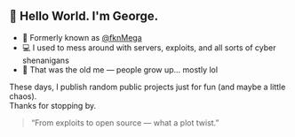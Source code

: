 ## 👋 Hello World. I'm George.

- 👾 Formerly known as [@fknMega](https://github.com/fknMega)
- 💻 I used to mess around with servers, exploits, and all sorts of cyber shenanigans
- 🧠 That was the old me — people grow up... mostly lol

These days, I publish random public projects just for fun (and maybe a little chaos).  
Thanks for stopping by.

> “From exploits to open source — what a plot twist.”  
